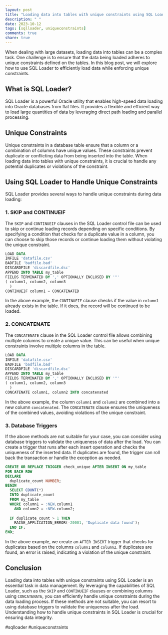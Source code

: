 ```yaml
---
layout: post
title: "Loading data into tables with unique constraints using SQL Loader."
description: " "
date: 2023-10-12
tags: [sqlloader, uniqueconstraints]
comments: true
share: true
---
```


When dealing with large datasets, loading data into tables can be a complex task. One challenge is to ensure that the data being loaded adheres to unique constraints defined on the tables. In this blog post, we will explore how to use SQL Loader to efficiently load data while enforcing unique constraints.

## What is SQL Loader?

SQL Loader is a powerful Oracle utility that enables high-speed data loading into Oracle databases from flat files. It provides a flexible and efficient way to load large quantities of data by leveraging direct path loading and parallel processing.

## Unique Constraints

Unique constraints in a database table ensure that a column or a combination of columns have unique values. These constraints prevent duplicate or conflicting data from being inserted into the table. When loading data into tables with unique constraints, it is crucial to handle any potential duplicates or violations of the constraint.

## Using SQL Loader to Handle Unique Constraints

SQL Loader provides several ways to handle unique constraints during data loading:

### 1. SKIP and CONTINUEIF

The `SKIP` and `CONTINUEIF` clauses in the SQL Loader control file can be used to skip or continue loading records depending on specific conditions. By specifying a condition that checks for a duplicate value in a column, you can choose to skip those records or continue loading them without violating the unique constraint.

```sql
LOAD DATA
INFILE 'datafile.csv'
BADFILE 'badfile.bad'
DISCARDFILE 'discardfile.dsc'
APPEND INTO TABLE my_table
FIELDS TERMINATED BY ',' OPTIONALLY ENCLOSED BY '"'
( column1, column2, column3
  )
CONTINUEIF column1 = CONCATENATED
```

In the above example, the `CONTINUEIF` clause checks if the value in `column1` already exists in the table. If it does, the record will be continued to be loaded.

### 2. CONCATENATE

The `CONCATENATE` clause in the SQL Loader control file allows combining multiple columns to create a unique value. This can be useful when unique constraints involve multiple columns in the table.

```sql
LOAD DATA
INFILE 'datafile.csv'
BADFILE 'badfile.bad'
DISCARDFILE 'discardfile.dsc'
APPEND INTO TABLE my_table
FIELDS TERMINATED BY ',' OPTIONALLY ENCLOSED BY '"'
( column1, column2, column3  
  )
CONCATENATE column1, column2 INTO concatenated
```

In the above example, the column `column1` and `column2` are combined into a new column `concatenated`. The `CONCATENATE` clause ensures the uniqueness of the combined values, avoiding violations of the unique constraint.

### 3. Database Triggers

If the above methods are not suitable for your case, you can consider using database triggers to validate the uniqueness of data after the load. You can create a trigger that runs after each insert operation and checks the uniqueness of the inserted data. If duplicates are found, the trigger can roll back the transaction or handle the exception as needed.

```sql
CREATE OR REPLACE TRIGGER check_unique AFTER INSERT ON my_table
FOR EACH ROW
DECLARE
  duplicate_count NUMBER;
BEGIN
  SELECT COUNT(*)
  INTO duplicate_count
  FROM my_table
  WHERE column1 = :NEW.column1
    AND column2 = :NEW.column2;
    
  IF duplicate_count > 1 THEN
    RAISE_APPLICATION_ERROR(-20001, 'Duplicate data found');
  END IF;
END;
```

In the above example, we create an `AFTER INSERT` trigger that checks for duplicates based on the columns `column1` and `column2`. If duplicates are found, an error is raised, indicating a violation of the unique constraint.

## Conclusion

Loading data into tables with unique constraints using SQL Loader is an essential task in data management. By leveraging the capabilities of SQL Loader, such as the `SKIP` and `CONTINUEIF` clauses or combining columns using `CONCATENATE`, you can efficiently handle unique constraints during the data loading process. If these methods are not suitable, you can resort to using database triggers to validate the uniqueness after the load. Understanding how to handle unique constraints in SQL Loader is crucial for ensuring data integrity. 

#sqlloader #uniqueconstraints